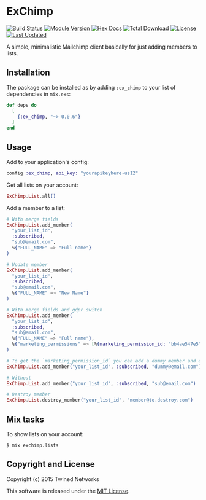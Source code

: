 # ExChimp

[![Build Status](https://travis-ci.org/twined/ex_chimp.svg?branch=master)](https://travis-ci.org/twined/ex_chimp)
[![Module Version](https://img.shields.io/hexpm/v/ex_chimp.svg)](https://hex.pm/packages/ex_chimp)
[![Hex Docs](https://img.shields.io/badge/hex-docs-lightgreen.svg)](https://hexdocs.pm/ex_chimp/)
[![Total Download](https://img.shields.io/hexpm/dt/ex_chimp.svg)](https://hex.pm/packages/ex_chimp)
[![License](https://img.shields.io/hexpm/l/ex_chimp.svg)](https://github.com/twined/ex_chimp/blob/master/LICENSE.md)
[![Last Updated](https://img.shields.io/github/last-commit/twined/ex_chimp.svg)](https://github.com/twined/ex_chimp/commits/master)

A simple, minimalistic Mailchimp client basically for just adding members to lists.

## Installation

The package can be installed as by adding `:ex_chimp` to your list of
dependencies in `mix.exs`:

```elixir
def deps do
  [
    {:ex_chimp, "~> 0.0.6"}
  ]
end
```

## Usage

Add to your application's config:

```elixir
config :ex_chimp, api_key: "yourapikeyhere-us12"
```

Get all lists on your account:

```elixir
ExChimp.List.all()
```

Add a member to a list:

```elixir
# With merge fields
ExChimp.List.add_member(
  "your_list_id",
  :subscribed,
  "sub@email.com",
  %{"FULL_NAME" => "Full name"}
)

# Update member
ExChimp.List.add_member(
  "your_list_id",
  :subscribed,
  "sub@email.com",
  %{"FULL_NAME" => "New Name"}
)

# With merge fields and gdpr switch
ExChimp.List.add_member(
  "your_list_id",
  :subscribed,
  "sub@email.com",
  %{"FULL_NAME" => "Full name"},
  %{"marketing_permissions" => [%{marketing_permission_id: "bb4ae547e5", enabled: true}]}
)

# To get the `marketing_permission_id` you can add a dummy member and extract from the `marketing_permissions` key in the response:
ExChimp.List.add_member("your_list_id", :subscribed, "dummy@email.com")

# Without
ExChimp.List.add_member("your_list_id", :subscribed, "sub@email.com")

# Destroy member
ExChimp.List.destroy_member("your_list_id", "member@to.destroy.com")
```

## Mix tasks

To show lists on your account:

    $ mix exchimp.lists

## Copyright and License

Copyright (c) 2015 Twined Networks

This software is released under the [MIT License](./LICENSE.md).
